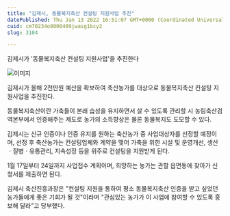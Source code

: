 ```yaml
---
title: "김제시, 동물복지축산 컨설팅 지원사업 추진"
datePublished: Thu Jan 13 2022 16:51:07 GMT+0000 (Coordinated Universal Time)
cuid: cm70234o8000409jwasg1bcy2
slug: 3104

---
```



김제시가 '동물복지축산 컨설팅 지원사업'을 추진한다

![이미지](https://cdn.hashnode.com/res/hashnode/image/upload/v1739252590408/db85ef0b-3f8c-4834-a40a-5f03661a0b0f.jpeg)

김제시가 올해 2천만원 예산을 확보하여 축산농가를 대상으로 동물복지축산 컨설팅 지원사업을 추진한다.

동물복지축산이란 가축들이 본래 습성을 유지하면서 살 수 있도록 관리할 시 농림축산검역본부에서 인증해주는 제도로 농가의 소득향상은 물론 동물복지도 도모할 수 있다.

김제시는 신규 인증이나 인증 유지를 원하는 축산농가 중 사업대상자를 선정할 예정이며, 선정 후 축산농가는 컨설팅업체와 계약을 맺어 가축을 위한 시설 및 운영개선, 생산ㆍ질병ㆍ유통관리, 지속성장 등을 위주로 컨설팅을 지원받게 된다.

1월 17일부터 24일까지 사업접수 계획이며, 희망하는 농가는 관할 읍면동에 찾아가 신청서를 제출하면 된다.

김제시 축산진흥과장은 "컨설팅 지원을 통하여 평소 동물복지축산 인증을 받고 싶었던 농가들에게 좋은 기회가 될 것"이라며 "관심있는 농가가 이 사업에 참여할 수 있도록 홍보해 달라"고 당부했다.